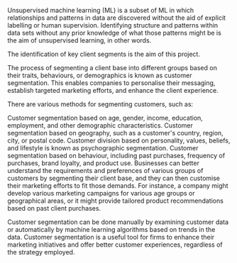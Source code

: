 
Unsupervised machine learning (ML) is a subset of ML in which relationships and patterns in data are discovered without the aid of explicit labelling or human supervision. Identifying structure and patterns within data sets without any prior knowledge of what those patterns might be is the aim of unsupervised learning, in other words.

The identification of key client segments is the aim of this project.

The process of segmenting a client base into different groups based on their traits, behaviours, or demographics is known as customer segmentation. This enables companies to personalise their messaging, establish targeted marketing efforts, and enhance the client experience.

There are various methods for segmenting customers, such as:

Customer segmentation based on age, gender, income, education, employment, and other demographic characteristics.
Customer segmentation based on geography, such as a customer's country, region, city, or postal code.
Customer division based on personality, values, beliefs, and lifestyle is known as psychographic segmentation.
Customer segmentation based on behaviour, including past purchases, frequency of purchases, brand loyalty, and product use.
Businesses can better understand the requirements and preferences of various groups of customers by segmenting their client base, and they can then customise their marketing efforts to fit those demands. For instance, a company might develop various marketing campaigns for various age groups or geographical areas, or it might provide tailored product recommendations based on past client purchases.

Customer segmentation can be done manually by examining customer data or automatically by machine learning algorithms based on trends in the data. Customer segmentation is a useful tool for firms to enhance their marketing initiatives and offer better customer experiences, regardless of the strategy employed.
